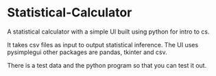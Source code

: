 # Statistical-Calculator
A statistical calculator with a simple UI built using python for intro to cs.

It takes csv files as input to output statistical inference.
The UI uses pysimplegui
other packages are pandas, tkinter and csv.

There is a test data and the python program so that you can test it out.
